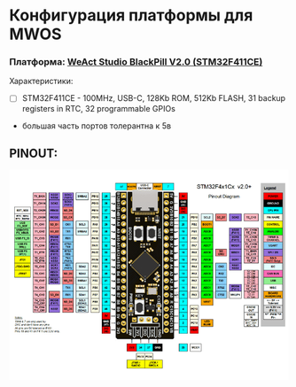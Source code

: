 # Конфигурация платформы для MWOS

### Платформа: [WeAct Studio BlackPill V2.0 (STM32F411CE)](https://stm32-base.org/boards/STM32F411CEU6-WeAct-Black-Pill-V2.0.html)

Характеристики:

- [ ] STM32F411CE - 100MHz, USB-C, 128Kb ROM, 512Kb FLASH, 31 backup registers in RTC, 32 programmable GPIOs
- большая часть портов толерантна к 5в

## PINOUT:

![PINOUT](blackpill_f411ce_pinout.png)
